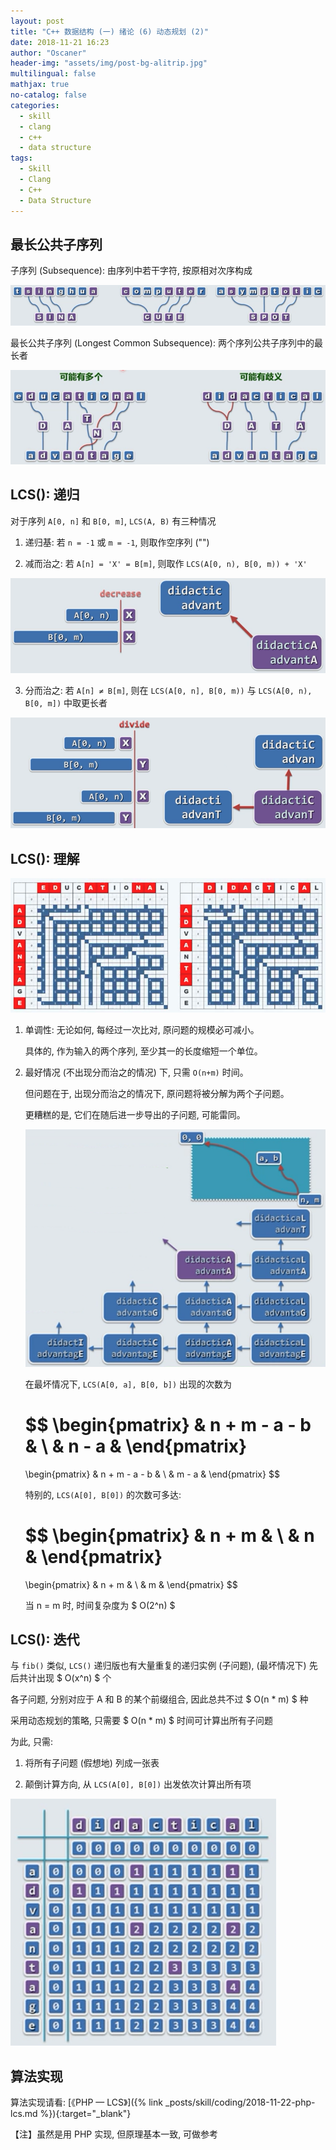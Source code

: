 ```yaml
---
layout: post
title: "C++ 数据结构 (一) 绪论 (6) 动态规划 (2)"
date: 2018-11-21 16:23
author: "Oscaner"
header-img: "assets/img/post-bg-alitrip.jpg"
multilingual: false
mathjax: true
no-catalog: false
categories:
  - skill
  - clang
  - c++
  - data structure
tags:
  - Skill
  - Clang
  - C++
  - Data Structure
---
```


## 最长公共子序列

子序列 (Subsequence): 由序列中若干字符, 按原相对次序构成

![1.png](/assets/img/in-post/skill/data-structure/post-intro-dynamic-programming-2/1.png)

最长公共子序列 (Longest Common Subsequence): 两个序列公共子序列中的最长者

![2.png](/assets/img/in-post/skill/data-structure/post-intro-dynamic-programming-2/2.png)

## LCS(): 递归

对于序列 `A[0, n]` 和 `B[0, m]`, `LCS(A, B)` 有三种情况

1. 递归基: 若 `n = -1` 或 `m = -1`, 则取作空序列 ("")

2. 减而治之: 若 `A[n] = 'X' = B[m]`, 则取作 `LCS(A[0, n), B[0, m)) + 'X'`

![3.png](/assets/img/in-post/skill/data-structure/post-intro-dynamic-programming-2/3.png)

3. 分而治之: 若 `A[n] ≠ B[m]`, 则在 `LCS(A[0, n], B[0, m))` 与 `LCS(A[0, n), B[0, m])` 中取更长者

![4.png](/assets/img/in-post/skill/data-structure/post-intro-dynamic-programming-2/4.png)

## LCS(): 理解

![5.png](/assets/img/in-post/skill/data-structure/post-intro-dynamic-programming-2/5.png)

1. 单调性: 无论如何, 每经过一次比对, 原问题的规模必可减小。

    具体的, 作为输入的两个序列, 至少其一的长度缩短一个单位。

2. 最好情况 (不出现分而治之的情况) 下, 只需 `O(n+m)` 时间。

    但问题在于, 出现分而治之的情况下, 原问题将被分解为两个子问题。

    更糟糕的是, 它们在随后进一步导出的子问题, 可能雷同。

    ![6.png](/assets/img/in-post/skill/data-structure/post-intro-dynamic-programming-2/6.png)

    在最坏情况下, `LCS(A[0, a], B[0, b])` 出现的次数为

    $$
    \begin{pmatrix}
      & n + m - a - b &
      \\
      & n - a &
    \end{pmatrix}
    =
    \begin{pmatrix}
      & n + m - a - b &
      \\
      & m - a &
    \end{pmatrix}
    $$

    特别的, `LCS(A[0], B[0])` 的次数可多达:

    $$
    \begin{pmatrix}
      & n + m &
      \\
      & n &
    \end{pmatrix}
    =
    \begin{pmatrix}
      & n + m &
      \\
      & m &
    \end{pmatrix}
    $$

    当 n = m 时, 时间复杂度为 $ O(2^n) $

## LCS(): 迭代

与 `fib()` 类似, `LCS()` 递归版也有大量重复的递归实例 (子问题), (最坏情况下) 先后共计出现 $ O(x^n) $ 个

各子问题, 分别对应于 A 和 B 的某个前缀组合, 因此总共不过 $ O(n * m) $ 种

采用动态规划的策略, 只需要 $ O(n * m) $ 时间可计算出所有子问题

为此, 只需:

1. 将所有子问题 (假想地) 列成一张表

2. 颠倒计算方向, 从 `LCS(A[0], B[0])` 出发依次计算出所有项

![7.png](/assets/img/in-post/skill/data-structure/post-intro-dynamic-programming-2/7.png)

## 算法实现

算法实现请看: [《PHP — LCS》]({% link _posts/skill/coding/2018-11-22-php-lcs.md %}){:target="_blank"}

【注】虽然是用 PHP 实现, 但原理基本一致, 可做参考
